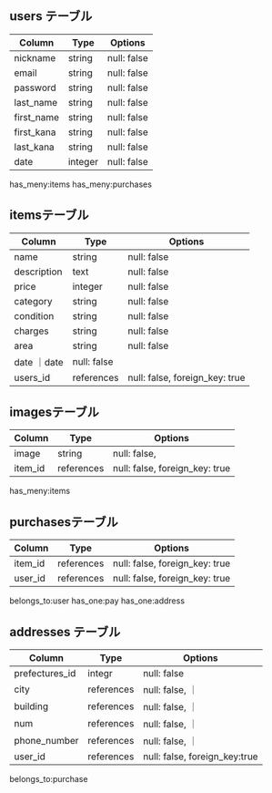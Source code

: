 
## users テーブル

| Column   | Type   | Options     |
| -------- | ------ | ----------- |
| nickname | string | null: false |
| email    | string | null: false |
| password | string | null: false |
| last_name| string | null: false |
|first_name| string | null: false |
|first_kana| string | null: false |
|last_kana | string | null: false |
| date     |integer | null: false |


has_meny:items
has_meny:purchases

## itemsテーブル

| Column    | Type   | Options     |
| ------   | ------ | ----------- 
| name     | string | null: false |
|description|text 　| null: false |
| price    | integer| null: false |
|category  | string | null: false |
|condition | string | null: false |
|charges   | string | null: false |
|area      | string | null: false |
| date     ｜date   | null: false |
| users_id  | references | null: false, foreign_key: true |

## imagesテーブル

| Column | Type       | Options                        |
| ------ | ---------- | ------------------------------ |
|image   | string     | null: false,                   |
|item_id | references | null: false, foreign_key: true |

has_meny:items


## purchasesテーブル

| Column | Type       | Options                        |
| ------ | ---------- | ------------------------------ |
| item_id| references | null: false, foreign_key: true |
|user_id | references | null: false, foreign_key: true |

belongs_to:user
has_one:pay
has_one:address


## addresses テーブル


| Column    | Type       | Options                        |
| -------   |  ----------| ------------------------------|
|prefectures_id| integr     |null: false                     |
|city       | references | null: false,                   ｜
|building   | references | null: false,                   ｜
|num        | references | null: false,                   ｜
|phone_number|references | null: false,                   ｜
|user_id    | references | null: false, foreign_key:true  |


belongs_to:purchase